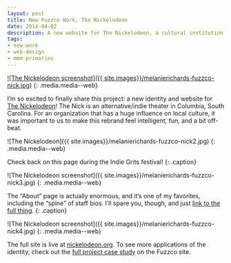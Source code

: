 ```yaml
---
layout: post
title: New Fuzzco Work, The Nickelodeon
date: 2014-04-02
description: A new website for The Nickelodeon, a cultural institution in Columbia, South Carolina.
tags:
- new-work
- web-design
- mmm-primaries
---
```


[![The Nickelodeon screenshot]({{ site.images}}/melanierichards-fuzzco-nick.jpg)](http://nickelodeon.org/)
{: .media.media--web}

I&rsquo;m so excited to finally share this project: a new identity and website for [The Nickelodeon](http://nickelodeon.org/)! The Nick is an alternative/indie theater in Columbia, South Carolina. For an organization that has a huge influence on local culture, it was important to us to make this rebrand feel intelligent, fun, and a bit off-beat.

![The Nickelodeon]({{ site.images}}/melanierichards-fuzzco-nick2.jpg)
{: .media.media--web}

Check back on this page during the Indie Grits festival!
{: .caption}

![The Nickelodeon screenshot]({{ site.images}}/melanierichards-fuzzco-nick3.jpg)
{: .media.media--web}

The &ldquo;About&rdquo; page is actually enormous, and it&rsquo;s one of my favorites, including the &ldquo;spine&rdquo; of staff bios. I&rsquo;ll spare you, though, and just [link to the full thing](http://nickelodeon.org/about).
{: .caption}

![The Nickelodeon screenshot]({{ site.images}}/melanierichards-fuzzco-nick4.jpg)
{: .media.media--web}

The full site is live at [nickelodeon.org](http://nickelodeon.org/). To see more applications of the identity, check out the [full project case study](http://fuzzco.com/work/the-nickelodeon/) on the Fuzzco site.
